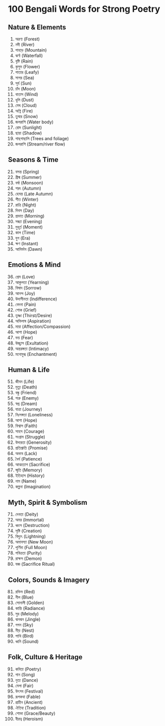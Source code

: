 # 100 Bengali Words for Strong Poetry

## Nature & Elements
1. অরণ্য (Forest)  
2. নদী (River)  
3. পাহাড় (Mountain)  
4. ঝর্ণা (Waterfall)  
5. বৃষ্টি (Rain)  
6. কুসুম (Flower)  
7. পাতার (Leafy)  
8. সাগর (Sea)  
9. সূর্য (Sun)  
10. চাঁদ (Moon)  
11. বাতাস (Wind)  
12. ধূলি (Dust)  
13. মেঘ (Cloud)  
14. অগ্নি (Fire)  
15. তুষার (Snow)  
16. জলরাশি (Water body)  
17. রোদ (Sunlight)  
18. ছায়া (Shadow)  
19. গাছগাছালি (Trees and foliage)  
20. জলরাশি (Stream/river flow)  

## Seasons & Time
21. বসন্ত (Spring)  
22. গ্রীষ্ম (Summer)  
23. বর্ষা (Monsoon)  
24. শরৎ (Autumn)  
25. হেমন্ত (Late Autumn)  
26. শীত (Winter)  
27. রাত্রি (Night)  
28. দিবস (Day)  
29. প্রভাত (Morning)  
30. সন্ধ্যা (Evening)  
31. মুহূর্ত (Moment)  
32. কাল (Time)  
33. যুগ (Era)  
34. ক্ষণ (Instant)  
35. আবির্ভাব (Dawn)  

## Emotions & Mind
36. প্রেম (Love)  
37. আকুলতা (Yearning)  
38. বিষাদ (Sorrow)  
39. আনন্দ (Joy)  
40. উদাসীনতা (Indifference)  
41. বেদনা (Pain)  
42. শোক (Grief)  
43. তৃষ্ণা (Thirst/Desire)  
44. অভিলাষ (Aspiration)  
45. মায়া (Affection/Compassion)  
46. আশা (Hope)  
47. ভয় (Fear)  
48. উচ্ছ্বাস (Exultation)  
49. অন্তরঙ্গতা (Intimacy)  
50. মনোমুগ্ধ (Enchantment)  

## Human & Life
51. জীবন (Life)  
52. মৃত্যু (Death)  
53. বন্ধু (Friend)  
54. শত্রু (Enemy)  
55. স্বপ্ন (Dream)  
56. যাত্রা (Journey)  
57. নিঃসঙ্গতা (Loneliness)  
58. আশা (Hope)  
59. বিশ্বাস (Faith)  
60. সাহস (Courage)  
61. সংগ্রাম (Struggle)  
62. উদারতা (Generosity)  
63. প্রতিশ্রুতি (Promise)  
64. অভাব (Lack)  
65. ধৈর্য (Patience)  
66. আত্মত্যাগ (Sacrifice)  
67. স্মৃতি (Memory)  
68. ইতিহাস (History)  
69. নাম (Name)  
70. কল্পনা (Imagination)  

## Myth, Spirit & Symbolism
71. দেবতা (Deity)  
72. অমর (Immortal)  
73. ধ্বংস (Destruction)  
74. সৃষ্টি (Creation)  
75. বিদ্যুৎ (Lightning)  
76. অমাবস্যা (New Moon)  
77. পূর্ণিমা (Full Moon)  
78. পবিত্রতা (Purity)  
79. রাক্ষস (Demon)  
80. যজ্ঞ (Sacrifice Ritual)  

## Colors, Sounds & Imagery
81. রক্তিম (Red)  
82. নীল (Blue)  
83. সোনালী (Golden)  
84. কান্তি (Radiance)  
85. সুর (Melody)  
86. ঝনঝন (Jingle)  
87. গগন (Sky)  
88. নীড় (Nest)  
89. পাখি (Bird)  
90. ধ্বনি (Sound)  

## Folk, Culture & Heritage
91. কবিতা (Poetry)  
92. গান (Song)  
93. নৃত্য (Dance)  
94. মেলা (Fair)  
95. উৎসব (Festival)  
96. রূপকথা (Fable)  
97. প্রাচীন (Ancient)  
98. ঐতিহ্য (Tradition)  
99. শোভা (Grace/Beauty)  
100. বীরত্ব (Heroism)